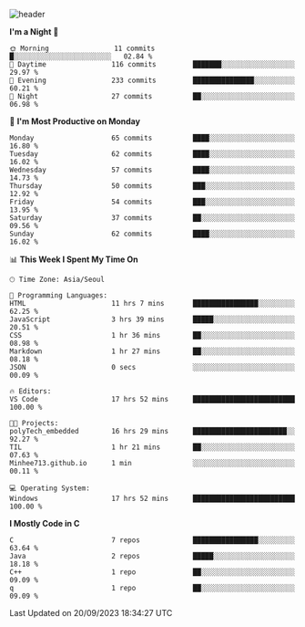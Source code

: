
![header](https://capsule-render.vercel.app/api?type=slice&color=323C73&height=100&section=header&text=Hi!%20I'm%20Min-hee&fontSize=90&animation=twinkling&fontColor=D5C2EE)


<!--START_SECTION:waka-->
**I'm a Night 🦉** 

```text
🌞 Morning                11 commits          █░░░░░░░░░░░░░░░░░░░░░░░░   02.84 % 
🌆 Daytime                116 commits         ███████░░░░░░░░░░░░░░░░░░   29.97 % 
🌃 Evening                233 commits         ███████████████░░░░░░░░░░   60.21 % 
🌙 Night                  27 commits          ██░░░░░░░░░░░░░░░░░░░░░░░   06.98 % 
```
📅 **I'm Most Productive on Monday** 

```text
Monday                   65 commits          ████░░░░░░░░░░░░░░░░░░░░░   16.80 % 
Tuesday                  62 commits          ████░░░░░░░░░░░░░░░░░░░░░   16.02 % 
Wednesday                57 commits          ████░░░░░░░░░░░░░░░░░░░░░   14.73 % 
Thursday                 50 commits          ███░░░░░░░░░░░░░░░░░░░░░░   12.92 % 
Friday                   54 commits          ███░░░░░░░░░░░░░░░░░░░░░░   13.95 % 
Saturday                 37 commits          ██░░░░░░░░░░░░░░░░░░░░░░░   09.56 % 
Sunday                   62 commits          ████░░░░░░░░░░░░░░░░░░░░░   16.02 % 
```


📊 **This Week I Spent My Time On** 

```text
🕑︎ Time Zone: Asia/Seoul

💬 Programming Languages: 
HTML                     11 hrs 7 mins       ████████████████░░░░░░░░░   62.25 % 
JavaScript               3 hrs 39 mins       █████░░░░░░░░░░░░░░░░░░░░   20.51 % 
CSS                      1 hr 36 mins        ██░░░░░░░░░░░░░░░░░░░░░░░   08.98 % 
Markdown                 1 hr 27 mins        ██░░░░░░░░░░░░░░░░░░░░░░░   08.18 % 
JSON                     0 secs              ░░░░░░░░░░░░░░░░░░░░░░░░░   00.09 % 

🔥 Editors: 
VS Code                  17 hrs 52 mins      █████████████████████████   100.00 % 

🐱‍💻 Projects: 
polyTech_embedded        16 hrs 29 mins      ███████████████████████░░   92.27 % 
TIL                      1 hr 21 mins        ██░░░░░░░░░░░░░░░░░░░░░░░   07.63 % 
Minhee713.github.io      1 min               ░░░░░░░░░░░░░░░░░░░░░░░░░   00.11 % 

💻 Operating System: 
Windows                  17 hrs 52 mins      █████████████████████████   100.00 % 
```

**I Mostly Code in C** 

```text
C                        7 repos             ████████████████░░░░░░░░░   63.64 % 
Java                     2 repos             █████░░░░░░░░░░░░░░░░░░░░   18.18 % 
C++                      1 repo              ██░░░░░░░░░░░░░░░░░░░░░░░   09.09 % 
q                        1 repo              ██░░░░░░░░░░░░░░░░░░░░░░░   09.09 % 
```




 Last Updated on 20/09/2023 18:34:27 UTC
<!--END_SECTION:waka-->










<!-- 깃허브 프로필 스탯 오류 https://80000coding.oopy.io/c4235590-9033-49b3-943c-f8b6c1bfbc36 --!>

 <!--
**Minhee713/Minhee713** is a ✨ _special_ ✨ repository because its `README.md` (this file) appears on your GitHub profile.

Here are some ideas to get you started:

- 🔭 I’m currently working on ...
- 🌱 I’m currently learning ...
- 👯 I’m looking to collaborate on ...
- 🤔 I’m looking for help with ...
- 💬 Ask me about ...
- 📫 How to reach me: ...
- 😄 Pronouns: ...
- ⚡ Fun fact: ...
-->
